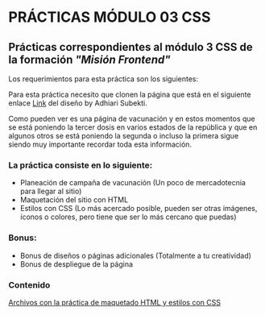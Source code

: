 # PRÁCTICAS MÓDULO 03 CSS

## Prácticas correspondientes al módulo  3 **CSS** de la formación *"Misión Frontend"*

Los requerimientos para esta práctica son los siguientes:

Para esta práctica necesito que clonen la página que está en el siguiente enlace [Link](practice/assets/images/landingVacunación.png) del diseño by Adhiari Subekti.

Como pueden ver es una página de vacunación y en estos momentos que se está poniendo la tercer dosis en varios estados de la república y que en algunos otros se está poniendo la segunda o incluso la primera sigue siendo muy importante recordar toda esta información.

### La práctica consiste en lo siguiente:

* Planeación de campaña de vacunación (Un poco de mercadotecnia para llegar al sitio)
* Maquetación del sitio con HTML
* Estilos con CSS (Lo más acercado posible, pueden ser otras imágenes, íconos o colores, pero tiene que ser lo más cercano que puedas)

### Bonus:

* Bonus de diseños o páginas adicionales (Totalmente a tu creatividad)
* Bonus de despliegue de la página

### Contenido
[Archivos con la práctica de maquetado HTML y estilos con CSS](./practice/)

<!-- 1. [Crear marca de la pastelería como un logo y los mensajes que daremos desde la marca](branding.md) -->
<!-- 2. [Maquetación sitio web para uso de cliente y pastelero](website/website.md) -->